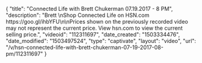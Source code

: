 {
    "title": "Connected Life with Brett Chukerman 07.19.2017 - 8 PM",
    "description": "Brett \nShop Connected Life on HSN.com https:\/\/goo.gl\/ihbYFU\n\nPrices shown on the previously recorded video may not represent the current price. View hsn.com to view the current selling price.",
    "videoid": "112311697",
    "date_created": "1503334476",
    "date_modified": "1503497524",
    "type": "captivate",
    "layout": "video",
    "url": "\/v\/hsn-connected-life-with-brett-chukerman-07-19-2017-08-pm\/112311697"
}